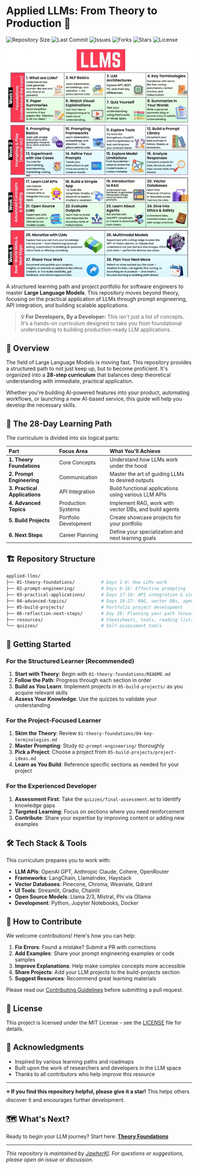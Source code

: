 # Applied LLMs: From Theory to Production 🚀

![Repository Size](https://img.shields.io/github/repo-size/JawherKl/applied-llms?style=for-the-badge)
![Last Commit](https://img.shields.io/github/last-commit/JawherKl/applied-llms?style=for-the-badge&color=orange)
![Issues](https://img.shields.io/github/issues-raw/JawherKl/applied-llms?style=for-the-badge)
![Forks](https://img.shields.io/github/forks/JawherKl/applied-llms?style=for-the-badge&color=blueviolet)
![Stars](https://img.shields.io/github/stars/JawherKl/applied-llms?style=for-the-badge&color=gold)
![License](https://img.shields.io/github/license/JawherKl/applied-llms?style=for-the-badge)


![applied-llms](https://github.com/JawherKl/applied-llms/blob/main/resources/applied-llms.jpg)

A structured learning path and project portfolio for software engineers to master **Large Language Models**. This repository moves beyond theory, focusing on the practical application of LLMs through prompt engineering, API integration, and building scalable applications.

> **💡 For Developers, By a Developer:** This isn't just a list of concepts. It's a hands-on curriculum designed to take you from foundational understanding to building production-ready LLM applications.

## 📖 Overview

The field of Large Language Models is moving fast. This repository provides a structured path to not just keep up, but to become proficient. It's organized into a **28-step curriculum** that balances deep theoretical understanding with immediate, practical application.

Whether you're building AI-powered features into your product, automating workflows, or launching a new AI-based service, this guide will help you develop the necessary skills.

## 🧭 The 28-Day Learning Path

The curriculum is divided into six logical parts:

| Part | Focus Area | What You'll Achieve |
|:---|:---|:---|
| **1. Theory Foundations** | Core Concepts | Understand how LLMs work under the hood |
| **2. Prompt Engineering** | Communication | Master the art of guiding LLMs to desired outputs |
| **3. Practical Applications** | API Integration | Build functional applications using various LLM APIs |
| **4. Advanced Topics** | Production Systems | Implement RAG, work with vector DBs, and build agents |
| **5. Build Projects** | Portfolio Development | Create showcase projects for your portfolio |
| **6. Next Steps** | Career Planning | Define your specialization and next learning goals |

## 🏗️ Repository Structure

```bash
applied-llms/
├── 01-theory-foundations/          # Days 1-8: How LLMs work
├── 02-prompt-engineering/          # Days 9-16: Effective prompting
├── 03-practical-applications/      # Days 17-18: API integration & simple apps
├── 04-advanced-topics/             # Days 19-27: RAG, vector DBs, agents
├── 05-build-projects/              # Portfolio project development
├── 06-reflection-next-steps/       # Day 28: Planning your path forward
├── resources/                      # Cheatsheets, tools, reading lists
└── quizzes/                        # Self-assessment tools
```

## 🚀 Getting Started

### For the Structured Learner (Recommended)
1. **Start with Theory**: Begin with `01-theory-foundations/README.md`
2. **Follow the Path**: Progress through each section in order
3. **Build as You Learn**: Implement projects in `05-build-projects/` as you acquire relevant skills
4. **Assess Your Knowledge**: Use the quizzes to validate your understanding

### For the Project-Focused Learner
1. **Skim the Theory**: Review `01-theory-foundations/04-key-terminologies.md`
2. **Master Prompting**: Study `02-prompt-engineering/` thoroughly
3. **Pick a Project**: Choose a project from `05-build-projects/project-ideas.md`
4. **Learn as You Build**: Reference specific sections as needed for your project

### For the Experienced Developer
1. **Assessment First**: Take the `quizzes/final-assessment.md` to identify knowledge gaps
2. **Targeted Learning**: Focus on sections where you need reinforcement
3. **Contribute**: Share your expertise by improving content or adding new examples

## 🛠️ Tech Stack & Tools

This curriculum prepares you to work with:

- **LLM APIs**: OpenAI GPT, Anthropic Claude, Cohere, OpenRouter
- **Frameworks**: LangChain, LlamaIndex, Haystack
- **Vector Databases**: Pinecone, Chroma, Weaviate, Qdrant
- **UI Tools**: Streamlit, Gradio, Chainlit
- **Open Source Models**: Llama 2/3, Mistral, Phi via Ollama
- **Development**: Python, Jupyter Notebooks, Docker

## 🤝 How to Contribute

We welcome contributions! Here's how you can help:

1. **Fix Errors**: Found a mistake? Submit a PR with corrections
2. **Add Examples**: Share your prompt engineering examples or code samples
3. **Improve Explanations**: Help make complex concepts more accessible
4. **Share Projects**: Add your LLM projects to the build-projects section
5. **Suggest Resources**: Recommend great learning materials

Please read our [Contributing Guidelines](CONTRIBUTING.md) before submitting a pull request.

## 📜 License

This project is licensed under the MIT License - see the [LICENSE](LICENSE) file for details.

## 🙏 Acknowledgments

- Inspired by various learning paths and roadmaps
- Built upon the work of researchers and developers in the LLM space
- Thanks to all contributors who help improve this resource

---

**⭐ If you find this repository helpful, please give it a star!** This helps others discover it and encourages further development.

## 🗺️ What's Next?

Ready to begin your LLM journey? Start here: **[Theory Foundations](./01-theory-foundations/README.md)**

---

*This repository is maintained by [JawherKl](https://github.com/JawherKl). For questions or suggestions, please open an issue or discussion.*
